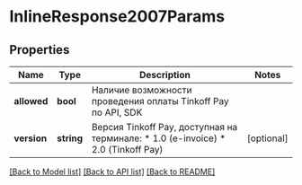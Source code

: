 # InlineResponse2007Params

## Properties
Name | Type | Description | Notes
------------ | ------------- | ------------- | -------------
**allowed** | **bool** | Наличие возможности проведения оплаты Tinkoff Pay по API, SDK | 
**version** | **string** | Версия Tinkoff Pay, доступная на терминале: * 1.0 (e-invoice) * 2.0 (Tinkoff Pay) | [optional] 

[[Back to Model list]](../README.md#documentation-for-models) [[Back to API list]](../README.md#documentation-for-api-endpoints) [[Back to README]](../README.md)


